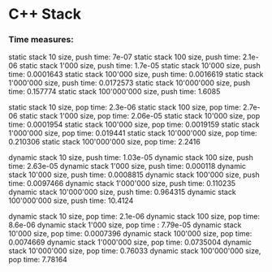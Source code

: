 <h1> C++ Stack </h1>

<h3>Time measures: </h3>

static stack 10 size, push time: 7e-07
static stack 100 size, push time: 2.1e-06
static stack 1'000 size, push time: 1.7e-05
static stack 10'000 size, push time: 0.0001643
static stack 100'000 size, push time: 0.0016619
static stack 1'000'000 size, push time: 0.0172573
static stack 10'000'000 size, push time: 0.157774
static stack 100'000'000 size, push time: 1.6085

static stack 10 size, pop time: 2.3e-06
static stack 100 size, pop time: 2.7e-06
static stack 1'000 size, pop time: 2.06e-05
static stack 10'000 size, pop time: 0.0001954
static stack 100'000 size, pop time: 0.0019159
static stack 1'000'000 size, pop time: 0.019441
static stack 10'000'000 size, pop time: 0.210306
static stack 100'000'000 size, pop time: 2.2416

dynamic stack 10 size, push time: 1.03e-05
dynamic stack 100 size, push time: 2.63e-05
dynamic stack 1'000 size, push time: 0.000118
dynamic stack 10'000 size, push time: 0.0008815
dynamic stack 100'000 size, push time: 0.0097466
dynamic stack 1'000'000 size, push time: 0.110235
dynamic stack 10'000'000 size, push time: 0.964315
dynamic stack 100'000'000 size, push time: 10.4124

dynamic stack 10 size, pop time: 2.1e-06
dynamic stack 100 size, pop time: 8.6e-06
dynamic stack 1'000 size, pop time : 7.79e-05
dynamic stack 10'000 size, pop time: 0.0007396
dynamic stack 100'000 size, pop time: 0.0074669
dynamic stack 1'000'000 size, pop time: 0.0735004
dynamic stack 10'000'000 size, pop time: 0.76033
dynamic stack 100'000'000 size, pop time: 7.78164
